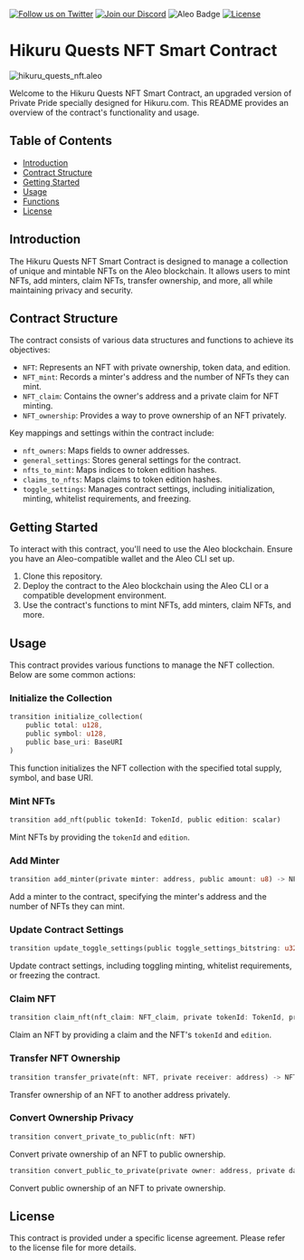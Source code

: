 [![Follow us on Twitter](https://img.shields.io/twitter/follow/HikuruOfficial?style=social&logo=twitter)](https://twitter.com/HikuruOfficial)
[![Join our Discord](https://img.shields.io/discord/989643607898206208?color=%237289DA&label=Join%20our%20Discord&logo=discord&logoColor=white)](https://discord.gg/mevde2mRSw)
![Aleo Badge](https://img.shields.io/badge/Aleo-Developer-1572B6?style=flat-square&logo=aleo&logoColor=white)
[![License](https://img.shields.io/badge/license-MIT-orange.svg)](https://opensource.org/licenses/MIT)


# Hikuru Quests NFT Smart Contract

![hikuru_quests_nft.aleo](https://explorer.hamp.app/program?id=hikuru_quests_nft.aleo)


Welcome to the Hikuru Quests NFT Smart Contract, an upgraded version of Private Pride specially designed for Hikuru.com. This README provides an overview of the contract's functionality and usage.

## Table of Contents
- [Introduction](#introduction)
- [Contract Structure](#contract-structure)
- [Getting Started](#getting-started)
- [Usage](#usage)
- [Functions](#functions)
- [License](#license)

## Introduction

The Hikuru Quests NFT Smart Contract is designed to manage a collection of unique and mintable NFTs on the Aleo blockchain. It allows users to mint NFTs, add minters, claim NFTs, transfer ownership, and more, all while maintaining privacy and security.

## Contract Structure

The contract consists of various data structures and functions to achieve its objectives:

- `NFT`: Represents an NFT with private ownership, token data, and edition.
- `NFT_mint`: Records a minter's address and the number of NFTs they can mint.
- `NFT_claim`: Contains the owner's address and a private claim for NFT minting.
- `NFT_ownership`: Provides a way to prove ownership of an NFT privately.

Key mappings and settings within the contract include:
- `nft_owners`: Maps fields to owner addresses.
- `general_settings`: Stores general settings for the contract.
- `nfts_to_mint`: Maps indices to token edition hashes.
- `claims_to_nfts`: Maps claims to token edition hashes.
- `toggle_settings`: Manages contract settings, including initialization, minting, whitelist requirements, and freezing.

## Getting Started

To interact with this contract, you'll need to use the Aleo blockchain. Ensure you have an Aleo-compatible wallet and the Aleo CLI set up.

1. Clone this repository.
2. Deploy the contract to the Aleo blockchain using the Aleo CLI or a compatible development environment.
3. Use the contract's functions to mint NFTs, add minters, claim NFTs, and more.

## Usage

This contract provides various functions to manage the NFT collection. Below are some common actions:

### Initialize the Collection

```rust
transition initialize_collection(
    public total: u128,
    public symbol: u128,
    public base_uri: BaseURI
)
```

This function initializes the NFT collection with the specified total supply, symbol, and base URI.

### Mint NFTs

```rust
transition add_nft(public tokenId: TokenId, public edition: scalar)
```

Mint NFTs by providing the `tokenId` and `edition`.

### Add Minter

```rust
transition add_minter(private minter: address, public amount: u8) -> NFT_mint
```

Add a minter to the contract, specifying the minter's address and the number of NFTs they can mint.

### Update Contract Settings

```rust
transition update_toggle_settings(public toggle_settings_bitstring: u32)
```

Update contract settings, including toggling minting, whitelist requirements, or freezing the contract.

### Claim NFT

```rust
transition claim_nft(nft_claim: NFT_claim, private tokenId: TokenId, private edition: scalar) -> NFT
```

Claim an NFT by providing a claim and the NFT's `tokenId` and `edition`.

### Transfer NFT Ownership

```rust
transition transfer_private(nft: NFT, private receiver: address) -> NFT
```

Transfer ownership of an NFT to another address privately.

### Convert Ownership Privacy

```rust
transition convert_private_to_public(nft: NFT)
```

Convert private ownership of an NFT to public ownership.

```rust
transition convert_public_to_private(private owner: address, private data: TokenId, private edition: scalar) -> NFT
```

Convert public ownership of an NFT to private ownership.

## License

This contract is provided under a specific license agreement. Please refer to the license file for more details.